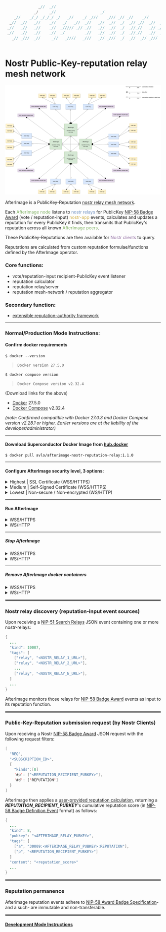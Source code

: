 ```java
               _//  _//                                                                 
             _/     _//                    _/                                           
    _//    _/_/ _/_/_/ _/   _//    _/ _///    _/// _// _//    _//       _//      _//    
  _//  _//   _//    _//   _/   _//  _//   _//  _//  _/  _// _//  _//  _//  _// _/   _// 
 _//   _//   _//    _//  _///// _// _//   _//  _//  _/  _//_//   _// _//   _//_///// _//
 _//   _//   _//    _//  _/         _//   _//  _//  _/  _//_//   _//  _//  _//_/        
   _// _///  _//     _//   _////   _///   _// _///  _/  _//  _// _///     _//   _////   
                                                                       _//
```
# Nostr Public-Key-reputation relay mesh network  

![AfterImage Mesh-Network Topography](afterimage-network-diagram.png "AfterImage Mesh-Network Topography")

AfterImage is a PublicKey-Reputation <abbr title="AfterImage relays can be made aware of other AfterImage relays, aggregating and transmitting reputations back to the mesh.">nostr relay mesh network</abbr>.  

Each <span style="color:#82b366;">AfterImage node</span> listens to <span style="color:#6c8ebf;">nostr relays</span> for PublicKey [NIP-58 Badge Award](https://github.com/nostr-protocol/nips/blob/master/58.md#badge-award-event) (vote / reputation-input) <span style="color:#d6b656;">nostr-app</span> events, calculates and updates a reputation for every PublicKey it finds, then transmits that PublicKey's reputation across all known <span style="color:#82b366;">AfterImage peers</span>.

These PublicKey-Reputations are then available for <span style="color:#9673a6;">Nostr clients</span> to query.

Reputations are calculated from custom reputation formulae/functions defined by the AfterImage operator.

### Core functions:
- vote/reputation-input recipient-PublicKey event listener 
- reputation calculator 
- reputation relay/server
- reputation mesh-network / reputation aggregator

### Secondary function:
- [extensible reputation-authority framework](DEVELOPMENT.md/#architecture)

----

### Normal/Production Mode Instructions:
#### Confirm docker requirements

    $ docker --version
>     Docker version 27.5.0
    $ docker compose version
>     Docker Compose version v2.32.4

(Download links for the above)
- [Docker](https://hub.docker.com/_/docker) 27.5.0
- [Docker Compose](https://docs.docker.com/compose/install/) v2.32.4

_(note: Confirmed compatible with Docker 27.0.3 and Docker Compose version v2.28.1 or higher.  Earlier versions are at the liability of the developer/administrator)_

----

#### Download Superconductor Docker Image from [hub.docker](https://hub.docker.com/repository/docker/avlo/afterimage-app/tags)
    $ docker pull avlo/afterimage-nostr-reputation-relay:1.1.0

----

#### Configure AfterImage security level, 3 options:

<details>
  <summary>Highest | SSL Certificate (WSS/HTTPS)</summary>
  <ul>
    <li><a href="https://www.websitebuilderexpert.com/building-websites/how-to-get-an-ssl-certificate/">Obtain</a> an SSL certificate</li>
    <li><a href="https://www.baeldung.com/java-import-cer-certificate-into-keystore">Install</a> the certificate</li>
    <li>Download <a href="src/main/resources/application-prod_wss.properties.properties">application-prod_wss.properties</a> file & configure <a href="src/main/resources/application-prod_wss.properties.properties?plain=1#L6,8,L11-L15"> SSL settings</a></li>
    <li>Download <a href="docker-compose-prod_wss.yml">docker-compose-prod_wss.yml</a> file <i>(and optionally <a href="docker-compose-prod_wss.yml?plain=1#L10,32,L36-L37">edit relevant parameters</a> as applicable)</i></li>
  </ul>
</details>

<details>
  <summary>Medium | Self-Signed Certificate (WSS/HTTPS)</summary>
  <ul>
    <li><a href="https://www.baeldung.com/openssl-self-signed-cert">Create </a>a Self-Signed Certificate</li>
	<li><a href="https://www.baeldung.com/java-import-cer-certificate-into-keystore">Install</a> the certificate</li>
	<li>Download <a href="src/main/resources/application-prod_wss.properties.properties">application-prod_wss.properties</a> file & configure <a href="src/main/resources/application-prod_wss.properties.properties?plain=1#L6,8,L11-L15"> SSL settings</a></li>
    <li>Download <a href="docker-compose-prod_wss.yml">docker-compose-prod_wss.yml</a> file <i>(and optionally <a href="docker-compose-prod_wss.yml?plain=1#L10,32,L36-L37">edit relevant parameters</a> as applicable)</i></li>
  </ul>
</details> 

<details>
  <summary>Lowest | Non-secure / Non-encrypted (WS/HTTP)</summary>
  <ul>
    <li>Security-related configuration(s) not required</li>
    <li>Download <a href="docker-compose-prod_ws.yml">docker-compose-prod_ws.yml</a> file <i>(and optionally <a href="docker-compose-prod_ws.yml?plain=1#L10,32,L36-L37">edit relevant parameters</a> as applicable)</i></li>
  </ul>
</details>

----

#### Run AfterImage

<details>
  <summary>WSS/HTTPS</summary>  

run without logging:

    docker compose -f docker-compose-prod_wss.yml up 

run with container logging displayed to console:  

    docker compose -f docker-compose-prod_wss.yml up --abort-on-container-failure --attach-dependencies

run with docker logging displayed to console:  

    docker compose -f docker-compose-prod_wss.yml up -d && dcls | grep 'afterimage-app' | awk '{print $1}' | xargs docker logs -f
</details> 

<details>
  <summary>WS/HTTP</summary>  

run without logging:

    docker compose -f docker-compose-prod_ws.yml up 

run with container logging displayed to console:

    docker compose -f docker-compose-prod_ws.yml up --abort-on-container-failure --attach-dependencies

run with docker logging displayed to console:

    docker compose -f docker-compose-prod_ws.yml up -d && dcls | grep 'afterimage-app' | awk '{print $1}' | xargs docker logs -f
</details> 

----

##### Stop AfterImage

<details>
  <summary>WSS/HTTPS</summary>

    docker compose -f docker-compose-prod_wss.yml stop afterimage-app afterimage-db
</details> 

<details>
  <summary>WS/HTTP</summary>  

    docker compose -f docker-compose-prod_ws.yml stop afterimage-app afterimage-db
</details>

----  

##### Remove AfterImage docker containers

<details>
  <summary>WSS/HTTPS</summary>

    docker compose -f docker-compose-prod_wss.yml down --remove-orphans
</details> 

<details>
  <summary>WS/HTTP</summary>  

    docker compose -f docker-compose-prod_ws.yml down --remove-orphans
</details>

<hr style="border:2px solid grey">

### Nostr relay discovery (reputation-input event sources)
Upon receiving a [NIP-51 Search Relays](https://github.com/nostr-protocol/nips/blob/master/51.md#standard-lists) JSON event containing one or more nostr-relays:


```java
{
  ...
  "kind": 10007,
  "tags": [
    ["relay", "<NOSTR_RELAY_1_URL>"],
    ["relay", "<NOSTR_RELAY_2_URL>"],
    ...
    ["relay", "<NOSTR_RELAY_N_URL>"],
  ]        
  ...
}
```
AfterImage monitors those relays for [NIP-58 Badge Award](https://github.com/nostr-protocol/nips/blob/master/58.md#badge-award-event) events as input to its reputation function.    

<hr style="border:2px solid grey">

### Public-Key-Reputation submission request (by Nostr Clients)

Upon receiving a Nostr [NIP-58 Badge Award](https://github.com/nostr-protocol/nips/blob/master/58.md#badge-award-event) JSON request with the following request filters:

```java
[
  "REQ",
  "<SUBSCRIPTION_ID>", 
  {
    "kinds":[8]
    '#p': ["<REPUTATION_RECIPIENT_PUBKEY>"],
    '#d': ['REPUTATION']
  }
]
```

AfterImage then applies a [user-provided reputation calculation](src/main/java/com/prosilion/afterimage/calculator/UnitReputationCalculator.java), returning a _**REPUTATION_RECIPIENT_PUBKEY**_'s cumulative reputation score (in [NIP-58 Badge Definition Event](https://github.com/nostr-protocol/nips/blob/master/58.md#badge-definition-event) format) as follows:

```java
{
  ...
  "kind": 8,
  "pubkey": "<AFTERIMAGE_RELAY_PUBKEY>",
  "tags": [
    ["a", "30009:<AFTERIMAGE_RELAY_PUBKEY>:REPUTATION"],
    ["p", "<REPUTATION_RECIPIENT_PUBKEY>"]
  ]
  "content": "<reputation_score>"
  ...
}
```
<hr style="border:2px solid grey">



### Reputation permanence
Afterimage reputation events adhere to [NIP-58 Award Badge Specification](https://github.com/nostr-protocol/nips/blob/master/58.md#badges)- and a such- are immutable and non-transferable.

<hr style="border:2px solid grey">

#### [Development Mode Instructions](DEVELOPMENT.md)
